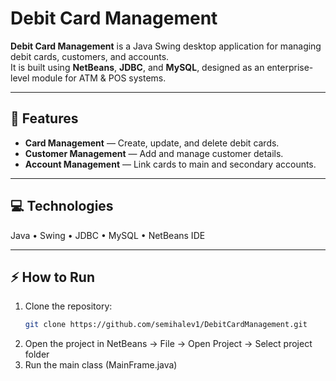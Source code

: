 # Debit Card Management

**Debit Card Management** is a Java Swing desktop application for managing debit cards, customers, and accounts.  
It is built using **NetBeans**, **JDBC**, and **MySQL**, designed as an enterprise-level module for ATM & POS systems.

---

## 🚀 Features

- **Card Management** — Create, update, and delete debit cards.  
- **Customer Management** — Add and manage customer details.  
- **Account Management** — Link cards to main and secondary accounts.   

---

## 💻 Technologies

Java • Swing • JDBC • MySQL • NetBeans IDE  

---

## ⚡ How to Run

1. Clone the repository:  
   ```bash
   git clone https://github.com/semihalev1/DebitCardManagement.git
2. Open the project in NetBeans → File → Open Project → Select project folder
3. Run the main class (MainFrame.java)
